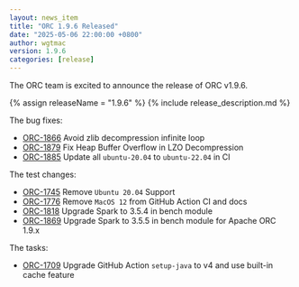 ```yaml
---
layout: news_item
title: "ORC 1.9.6 Released"
date: "2025-05-06 22:00:00 +0800"
author: wgtmac
version: 1.9.6
categories: [release]
---
```


The ORC team is excited to announce the release of ORC v1.9.6.

{% assign releaseName = "1.9.6" %}
{% include release_description.md %}

The bug fixes:
- [ORC-1866]({{site.jira}}/ORC-1866) Avoid zlib decompression infinite loop
- [ORC-1879]({{site.jira}}/ORC-1879) Fix Heap Buffer Overflow in LZO Decompression
- [ORC-1885]({{site.jira}}/ORC-1885) Update all `ubuntu-20.04` to `ubuntu-22.04` in CI

The test changes:
- [ORC-1745]({{site.jira}}/ORC-1745) Remove `Ubuntu 20.04` Support
- [ORC-1776]({{site.jira}}/ORC-1776) Remove `MacOS 12` from GitHub Action CI and docs
- [ORC-1818]({{site.jira}}/ORC-1818) Upgrade Spark to 3.5.4 in bench module
- [ORC-1869]({{site.jira}}/ORC-1869) Upgrade Spark to 3.5.5 in bench module for Apache ORC 1.9.x

The tasks:
- [ORC-1709]({{site.jira}}/ORC-1709) Upgrade GitHub Action `setup-java` to v4 and use built-in cache feature
